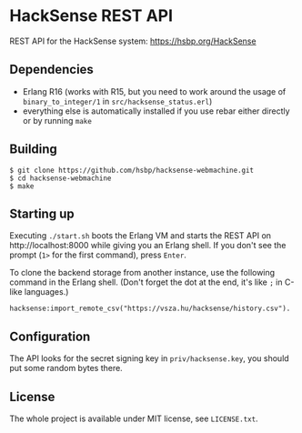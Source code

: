 HackSense REST API
==================

REST API for the HackSense system: https://hsbp.org/HackSense

Dependencies
------------

 - Erlang R16 (works with R15, but you need to work around the usage of `binary_to_integer/1` in `src/hacksense_status.erl`)
 - everything else is automatically installed if you use rebar either directly or by running `make`

Building
--------

	$ git clone https://github.com/hsbp/hacksense-webmachine.git
	$ cd hacksense-webmachine
	$ make

Starting up
-----------

Executing `./start.sh` boots the Erlang VM and starts the REST API on http://localhost:8000 while giving you an Erlang shell. If you don't see the prompt (`1>` for the first command), press `Enter`.

To clone the backend storage from another instance, use the following command in the Erlang shell. (Don't forget the dot at the end, it's like `;` in C-like languages.)

	hacksense:import_remote_csv("https://vsza.hu/hacksense/history.csv").

Configuration
-------------

The API looks for the secret signing key in `priv/hacksense.key`, you should put some random bytes there.

License
-------

The whole project is available under MIT license, see `LICENSE.txt`.
